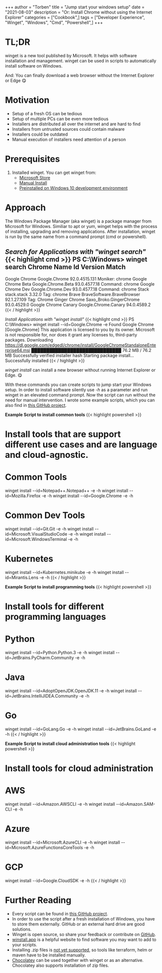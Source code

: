 +++
author = "Torben"
title = "Jump start your windows setup"
date = "2021-08-03"
description = "Or: Install Chrome without using the Internet Explorer"
categories = ["Cookbook",]
tags = ["Developer Experience", "Winget", "Windows", "Cmd", "Powershell",]
+++

# TL;DR
winget is a new tool published by Microsoft.
It helps with software installation and management.
winget can be used in scripts to automatically install software on Windows. 

And: You can finally download a web browser without the Internet Explorer or Edge 😋

# Motivation 
* Setup of a fresh OS can be tedious
* Setup of multiple PCs can be even more tedious
* Installers are distributed all over the internet and are hard to find
* Installers from untrusted sources could contain malware 
* Installers could be outdated
* Manual execution of installers need attention of a person

# Prerequisites
1. Installed winget. You can get winget from:
   + [Microsoft Store](ms-windows-store://pdp/?ProductId=9nblggh4nns1)
   + [Manual Install](https://github.com/microsoft/winget-cli/releases/)
   + [Preinstalled on Windows 10 development environment](https://developer.microsoft.com/en-us/windows/downloads/virtual-machines/)

# Approach
The Windows Package Manager (aka winget) is a package manager from Microsoft for Windows.
Similiar to apt or yum, winget helps with the process of installing, upgrading and removing applications.
After installation, winget is run by the same name from a command prompt (cmd or powershell).

*Search for Applications with "winget search"*
{{< highlight cmd >}}
PS C:\Windows> winget search Chrome
Name                 Id                         Version       Match
-----------------------------------------------------------------------------
Google Chrome        Google.Chrome              92.0.4515.131 Moniker: chrome
Google Chrome Beta   Google.Chrome.Beta         93.0.4577.18  Command: chrome
Google Chrome Dev    Google.Chrome.Dev          93.0.4577.18  Command: chrome
Stack                stack.stack                3.32.0        Tag: chrome
Brave                BraveSoftware.BraveBrowser 92.1.27.109   Tag: Chrome
Ginger Chrome        Saxo_Broko.GingerChrome    93.0.4529.0
Google Chrome Canary Google.Chrome.Canary       94.0.4589.2
{{< / highlight >}}

*Install Applications with "winget install"*
{{< highlight cmd >}}
PS C:\Windows> winget install --id=Google.Chrome -e
Found Google Chrome [Google.Chrome]
This application is licensed to you by its owner.
Microsoft is not responsible for, nor does it grant any licenses to, third-party packages.
Downloading https://dl.google.com/edgedl/chrome/install/GoogleChromeStandaloneEnterprise64.msi
██████████████████████████████  76.2 MB / 76.2 MB
Successfully verified installer hash
Starting package install...
Successfully installed
{{< / highlight >}}

*winget install* can install a new browser without running Internet Explorer or Edge. 😋

With these commands you can create scripts to jump start your Windows setup.
In order to install software silently use *-h* as a parameter and run winget in an elevated command prompt. 
Now the script can run without the need for manual intervention.
I wrote some example scripts, which you can also find in 
[this GitHub project](https://github.com/torbenmoeller/setup-scripts).


**Example Script to install common tools**
{{< highlight powershell >}}
# Install tools that are support different use cases and are language and cloud-agnostic.
# Common Tools
winget install --id=Notepad++.Notepad++ -e -h
winget install --id=Mozilla.Firefox -e -h
winget install --id=Google.Chrome -e -h
# Common Dev Tools
winget install --id=Git.Git -e -h
winget install --id=Microsoft.VisualStudioCode -e -h
winget install --id=Microsoft.WindowsTerminal -e -h
# Kubernetes
winget install --id=Kubernetes.minikube -e -h
winget install --id=Mirantis.Lens -e -h
{{< / highlight >}}

**Example Script to install programming tools**
{{< highlight powershell >}}
# Install tools for different programming languages
# Python
winget install --id=Python.Python.3 -e -h
winget install --id=JetBrains.PyCharm.Community -e -h
# Java
winget install --id=AdoptOpenJDK.OpenJDK.11 -e -h
winget install --id=JetBrains.IntelliJIDEA.Community -e -h
# Go
winget install --id=GoLang.Go -e -h
winget install --id=JetBrains.GoLand -e -h
{{< / highlight >}}

**Example Script to install cloud administration tools**
{{< highlight powershell >}}
# Install tools for cloud administration
# AWS
winget install --id=Amazon.AWSCLI -e -h
winget install --id=Amazon.SAM-CLI -e -h
# Azure
winget install --id=Microsoft.AzureCLI -e -h
winget install --id=Microsoft.AzureFunctionsCoreTools -e -h
# GCP
winget install --id=Google.CloudSDK -e -h
{{< / highlight >}}

# Further Reading
* Every script can be found in [this GitHub project](https://github.com/torbenmoeller/setup-scripts).
* In order to use the script after a fresh installation of Windows, you have to store them externally. 
  GitHub or an external hard drive are good solutions.
* Winget is open source, so share your feedback or contribute on [GitHub](https://github.com/microsoft/winget-cli).
* [winstall.app](https://winstall.app/) is a helpful website to find software you may want to add to your scripts.
* Installing .zip files is [not yet supported](https://github.com/microsoft/winget-cli/issues/140),
  so tools like terraform, helm or maven have to be installed manually.
* [Chocolatey](https://chocolatey.org/) can be used together with winget or as an alternative.
  Chocolatey also supports installation of zip files. 
